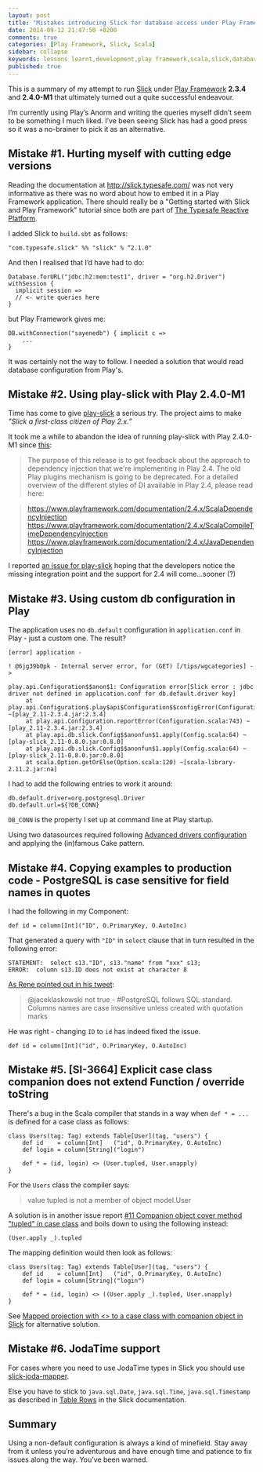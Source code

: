 ```yaml
---
layout: post
title: "Mistakes introducing Slick for database access under Play Framework 2.3.4 and 2.4.0-M1"
date: 2014-09-12 21:47:50 +0200
comments: true
categories: [Play Framework, Slick, Scala]
sidebar: collapse
keywords: lessons learnt,development,play framework,scala,slick,database
published: true
---
```

This is a summary of my attempt to run [Slick](http://slick.typesafe.com/) under [Play Framework](https://www.playframework.com/) **2.3.4** and **2.4.0-M1** that ultimately turned out a quite successful endeavour.

I’m currently using Play’s Anorm and writing the queries myself didn’t seem to be something I much liked. I’ve been seeing Slick has had a good press so it was a no-brainer to pick it as an alternative.

<!-- more -->

## Mistake #1. Hurting myself with cutting edge versions

Reading the documentation at http://slick.typesafe.com/ was not very informative as there was no word about how to embed it in a Play Framework application. There should really be a "Getting started with Slick and Play Framework" tutorial since both are part of [The Typesafe Reactive Platform](https://typesafe.com/platform).

I added Slick to `build.sbt` as follows:

    "com.typesafe.slick" %% "slick" % “2.1.0"

And then I realised that I’d have had to do:

    Database.forURL("jdbc:h2:mem:test1", driver = "org.h2.Driver") withSession {
      implicit session =>
      // <- write queries here
    }

but Play Framework gives me:

    DB.withConnection("sayenedb") { implicit c =>
        ...
    }

It was certainly not the way to follow. I needed a solution that would read database configuration from Play's.

## Mistake #2. Using play-slick with Play 2.4.0-M1

Time has come to give [play-slick](https://github.com/playframework/play-slick) a serious try. The project aims to make *"Slick a first-class citizen of Play 2.x.”*

It took me a while to abandon the idea of running play-slick with Play 2.4.0-M1 since [this](https://groups.google.com/d/msg/play-framework/m_bxuqgSKgk/Z4WgfUer19wJ):

> The purpose of this release is to get feedback about the approach to dependency injection that we're implementing in Play 2.4.  The old Play plugins mechanism is going to be deprecated.  For a detailed overview of the different styles of DI available in Play 2.4, please read here:

> https://www.playframework.com/documentation/2.4.x/ScalaDependencyInjection
https://www.playframework.com/documentation/2.4.x/ScalaCompileTimeDependencyInjection
https://www.playframework.com/documentation/2.4.x/JavaDependencyInjection

I reported [an issue for play-slick](https://github.com/playframework/play-slick/issues/208) hoping that the developers notice the missing integration point and the support for 2.4 will come...sooner (?)

## Mistake #3. Using custom db configuration in Play

The application uses no `db.default` configuration in `application.conf` in Play - just a custom one. The result?

    [error] application -

    ! @6jg39b0pk - Internal server error, for (GET) [/tips/wgcategories] ->

    play.api.Configuration$$anon$1: Configuration error[Slick error : jdbc driver not defined in application.conf for db.default.driver key]
         at play.api.Configuration$.play$api$Configuration$$configError(Configuration.scala:94) ~[play_2.11-2.3.4.jar:2.3.4]
         at play.api.Configuration.reportError(Configuration.scala:743) ~[play_2.11-2.3.4.jar:2.3.4]
         at play.api.db.slick.Config$$anonfun$1.apply(Config.scala:64) ~[play-slick_2.11-0.8.0.jar:0.8.0]
         at play.api.db.slick.Config$$anonfun$1.apply(Config.scala:64) ~[play-slick_2.11-0.8.0.jar:0.8.0]
         at scala.Option.getOrElse(Option.scala:120) ~[scala-library-2.11.2.jar:na]

I had to add the following entries to work it around:

    db.default.driver=org.postgresql.Driver
    db.default.url=${?DB_CONN}

`DB_CONN` is the property I set up at command line at Play startup.

Using two datasources required following [Advanced drivers configuration](https://github.com/playframework/play-slick/wiki/ScalaSlickDrivers) and applying the (in)famous Cake pattern.

## Mistake #4. Copying examples to production code - PostgreSQL is case sensitive for field names in quotes

I had the following in my Component:

    def id = column[Int]("ID", O.PrimaryKey, O.AutoInc)

That generated a query with `"ID"` in `select` clause that in turn resulted in the following error:

    STATEMENT:  select s13."ID", s13."name" from “xxx" s13;
    ERROR:  column s13.ID does not exist at character 8

[As Rene pointed out in his tweet](https://twitter.com/rgielen/status/510501297473462272):

> @jaceklaskowski not true - #PostgreSQL follows SQL standard. Columns names are case insensitive unless created with quotation marks

He was right - changing `ID` to `id` has indeed fixed the issue.

    def id = column[Int]("id", O.PrimaryKey, O.AutoInc)

## Mistake #5. [SI-3664] Explicit case class companion does not extend Function / override toString

There's a bug in the Scala compiler that stands in a way when `def * = ...` is defined for a case class as follows:

    class Users(tag: Tag) extends Table[User](tag, "users") {
        def id    = column[Int]   ("id", O.PrimaryKey, O.AutoInc)
        def login = column[String]("login")

        def * = (id, login) <> (User.tupled, User.unapply)
    }

For the `Users` class the compiler says:

> value tupled is not a member of object model.User

A solution is in another issue report [#11 Companion object cover method "tupled" in case class](https://github.com/VirtusLab/unicorn/issues/11) and boils down to using the following instead:

    (User.apply _).tupled

The mapping definition would then look as follows:

    class Users(tag: Tag) extends Table[User](tag, "users") {
        def id    = column[Int]   ("id", O.PrimaryKey, O.AutoInc)
        def login = column[String]("login")
    
        def * = (id, login) <> ((User.apply _).tupled, User.unapply)
    }

See [Mapped projection with <> to a case class with companion object in Slick](http://stackoverflow.com/q/15175659/1305344) for alternative solution.

## Mistake #6. JodaTime support

For cases where you need to use JodaTime types in Slick you should use [slick-joda-mapper](https://github.com/tototoshi/slick-joda-mapper#slick-joda-mapper).

Else you have to stick to `java.sql.Date`, `java.sql.Time`, `java.sql.Timestamp` as described in [Table Rows](http://slick.typesafe.com/doc/2.1.0/schemas.html?highlight=date#table-rows) in the Slick documentation.

## Summary

Using a non-default configuration is always a kind of minefield. Stay away from it unless you’re adventurous and have enough time and patience to fix issues along the way. You’ve been warned.
